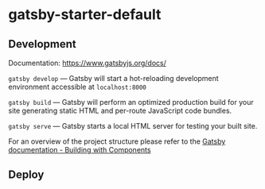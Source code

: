 # gatsby-starter-default

## Development

Documentation: https://www.gatsbyjs.org/docs/

`gatsby develop` — Gatsby will start a hot-reloading development environment accessible at `localhost:8000`

`gatsby build` — Gatsby will perform an optimized production build for your site generating static HTML and per-route JavaScript code bundles.

`gatsby serve` — Gatsby starts a local HTML server for testing your built site.

For an overview of the project structure please refer to the [Gatsby documentation - Building with Components](https://www.gatsbyjs.org/docs/building-with-components/)

## Deploy

